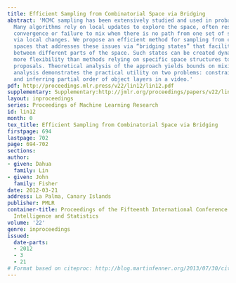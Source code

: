 ```yaml
---
title: Efficient Sampling from Combinatorial Space via Bridging
abstract: 'MCMC sampling has been extensively studied and used in probabilistic inference.
  Many algorithms rely on local updates to explore the space, often resulting in slow
  convergence or failure to mix when there is no path from one set of states to another
  via local changes. We propose an efficient method for sampling from combinatorial
  spaces that addresses these issues via “bridging states” that facilitate the communication
  between different parts of the space. Such states can be created dynamically, providing
  more flexibility than methods relying on specific space structures to design jump
  proposals. Theoretical analysis of the approach yields bounds on mixing times. Empirical
  analysis demonstrates the practical utility on two problems: constrained map labeling
  and inferring partial order of object layers in a video.'
pdf: http://proceedings.mlr.press/v22/lin12/lin12.pdf
supplementary: Supplementary:http://jmlr.org/proceedings/papers/v22/lin12/lin12Supple.pdf
layout: inproceedings
series: Proceedings of Machine Learning Research
id: lin12
month: 0
tex_title: Efficient Sampling from Combinatorial Space via Bridging
firstpage: 694
lastpage: 702
page: 694-702
sections: 
author:
- given: Dahua
  family: Lin
- given: John
  family: Fisher
date: 2012-03-21
address: La Palma, Canary Islands
publisher: PMLR
container-title: Proceedings of the Fifteenth International Conference on Artificial
  Intelligence and Statistics
volume: '22'
genre: inproceedings
issued:
  date-parts:
  - 2012
  - 3
  - 21
# Format based on citeproc: http://blog.martinfenner.org/2013/07/30/citeproc-yaml-for-bibliographies/
---
```

